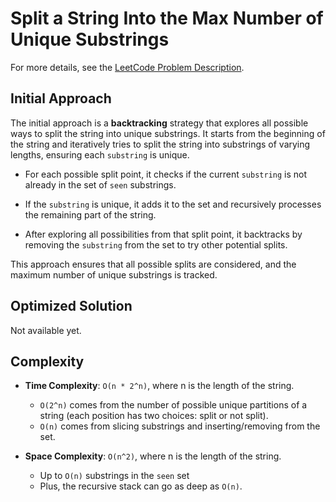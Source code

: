 # Split a String Into the Max Number of Unique Substrings

For more details, see the [LeetCode Problem Description](https://leetcode.com/problems/split-a-string-into-the-max-number-of-unique-substrings/description/).

## Initial Approach

The initial approach is a **backtracking** strategy that explores all possible ways to split the string into unique substrings. It starts from the beginning of the string and iteratively tries to split the string into substrings of varying lengths, ensuring each `substring` is unique.

- For each possible split point, it checks if the current `substring` is not already in the set of `seen` substrings.

- If the `substring` is unique, it adds it to the set and recursively processes the remaining part of the string.

- After exploring all possibilities from that split point, it backtracks by removing the `substring` from the set to try other potential splits.

This approach ensures that all possible splits are considered, and the maximum number of unique substrings is tracked.

## Optimized Solution

Not available yet.

## Complexity

- **Time Complexity**: `O(n * 2^n)`, where n is the length of the string.

  - `O(2^n)` comes from the number of possible unique partitions of a string (each position has two choices: split or not split).
  - `O(n)` comes from slicing substrings and inserting/removing from the set.

- **Space Complexity**: `O(n^2)`, where n is the length of the string.

  - Up to `O(n)` substrings in the `seen` set
  - Plus, the recursive stack can go as deep as `O(n)`.
